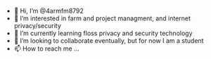 - 👋 Hi, I’m @4armfm8792
- 👀 I’m interested in farm and project managment, and internet privacy/security
- 🌱 I’m currently learning floss privacy and security technology
- 💞️ I’m looking to collaborate eventually, but for now I am a student
- 📫 How to reach me ...

<!---
4armfm8792/4armfm8792 is a ✨ special ✨ repository because its `README.md` (this file) appears on your GitHub profile.
You can click the Preview link to take a look at your changes.
--->
